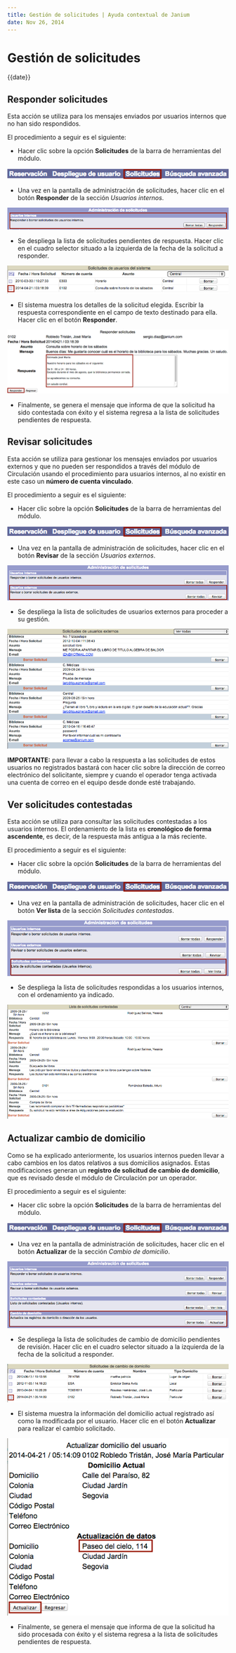 ```yaml
---
title: Gestión de solicitudes | Ayuda contextual de Janium
date: Nov 26, 2014
---
```


# Gestión de solicitudes

{{date}}

## Responder solicitudes

Esta acción se utiliza para los mensajes enviados por usuarios internos
que no han sido respondidos.

El procedimiento a seguir es el siguiente:

-   Hacer clic sobre la opción **Solicitudes** de la barra de
    herramientas del módulo.

![Entrada a la función de solicitudes](Opcion_solicitudes.png)

-   Una vez en la pantalla de administración de solicitudes, hacer clic
    en el botón **Responder** de la sección *Usuarios internos*.

![Pantalla de gestión de solicitudes - usuarios internos](Responder_solicitudes.png)

-   Se despliega la lista de solicitudes pendientes de respuesta. Hacer
    clic en el cuadro selector situado a la izquierda de la fecha de la
    solicitud a responder.

![Pantalla de selección de solicitudes](Responder_solicitudes2.png)

-   El sistema muestra los detalles de la solicitud elegida. Escribir la
    respuesta correspondiente en el campo de texto destinado para ella.
    Hacer clic en el botón **Responder**.

![Respuesta a solicitud de usuario](Responder_solicitudes3.png)

-   Finalmente, se genera el mensaje que informa de que la solicitud ha
    sido contestada con éxito y el sistema regresa a la lista de
    solicitudes pendientes de respuesta.

## Revisar solicitudes

Esta acción se utiliza para gestionar los mensajes enviados por usuarios
externos y que no pueden ser respondidos a través del módulo de
Circulación usando el procedimiento para usuarios internos, al no
existir en este caso un **número de cuenta vinculado**.

El procedimiento a seguir es el siguiente:

-   Hacer clic sobre la opción **Solicitudes** de la barra de
    herramientas del módulo.

!["Entrada a la función de solicitudes](Opcion_solicitudes.png)

-   Una vez en la pantalla de administración de solicitudes, hacer clic
    en el botón **Revisar** de la sección *Usuarios externos*.

![Pantalla de gestión de solicitudes - usuarios externos](Revisar_solicitudes.png)

-   Se despliega la lista de solicitudes de usuarios externos para
    proceder a su gestión.

![Pantalla de revisión de solicitudes de usuarios externos](Revisar_solicitudes2.png)

**IMPORTANTE:** para llevar a cabo la respuesta a las solicitudes de
estos usuarios no registrados bastará con hacer clic sobre la dirección
de correo electrónico del solicitante, siempre y cuando el operador
tenga activada una cuenta de correo en el equipo desde donde esté
trabajando.

## Ver solicitudes contestadas

Esta acción se utiliza para consultar las solicitudes contestadas a los
usuarios internos. El ordenamiento de la lista es **cronológico de forma
ascendente**, es decir, de la respuesta más antigua a la más reciente.

El procedimiento a seguir es el siguiente:

-   Hacer clic sobre la opción **Solicitudes** de la barra de
    herramientas del módulo.

!["Entrada a la función de solicitudes](Opcion_solicitudes.png)

-   Una vez en la pantalla de administración de solicitudes, hacer clic
    en el botón **Ver lista** de la sección *Solicitudes contestadas*.

![Pantalla de gestión de solicitudes - solicitudes contestadas](Solicitudes_contestadas.png)

-   Se despliega la lista de solicitudes respondidas a los usuarios
    internos, con el ordenamiento ya indicado.

![Pantalla de solicitudes contestadas a usuarios internos](Solicitudes_contestadas2.png)

## Actualizar cambio de domicilio

Como se ha explicado anteriormente, los usuarios internos pueden llevar
a cabo cambios en los datos relativos a sus domicilios asignados. Estas
modificaciones generan un **registro de solicitud de cambio de
domicilio**, que es revisado desde el módulo de Circulación por un
operador.

El procedimiento a seguir es el siguiente:

-   Hacer clic sobre la opción **Solicitudes** de la barra de
    herramientas del módulo.

![Entrada a la función de solicitudes](Opcion_solicitudes.png)

-   Una vez en la pantalla de administración de solicitudes, hacer clic
    en el botón **Actualizar** de la sección *Cambio de domicilio*.

![Pantalla de gestión de solicitudes - cambio de domicilio](Actualizacion_domicilios.png)

-   Se despliega la lista de solicitudes de cambio de domicilio
    pendientes de revisión. Hacer clic en el cuadro selector situado a
    la izquierda de la fecha de la solicitud a responder.

![Lista de solicitudes de cambio de domicilio](Actualizacion_domicilios2.png)

-   El sistema muestra la información del domicilio actual registrado
    así como la modificada por el usuario. Hacer clic en el botón
    **Actualizar** para realizar el cambio solicitado.

![Actualización de datos de domicilio de usuario interno](Actualizacion_domicilios3.png)

-   Finalmente, se genera el mensaje que informa de que la solicitud ha
    sido procesada con éxito y el sistema regresa a la lista de
    solicitudes pendientes de respuesta.

